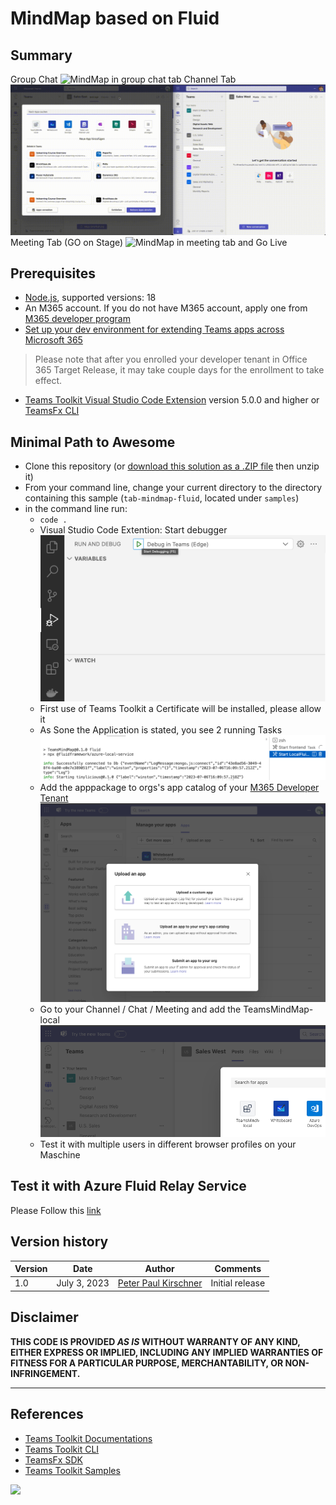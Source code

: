 # MindMap based on Fluid

## Summary

Group Chat
![MindMap in group chat tab](./assets/group_userChat.gif)
Channel Tab
![MindMap in channel tab](./assets/channel.gif)
Meeting Tab (GO on Stage)
![MindMap in meeting tab and Go Live](./assets/meeting_golive.gif)

## Prerequisites

- [Node.js](https://nodejs.org/), supported versions: 18
- An M365 account. If you do not have M365 account, apply one from [M365 developer program](https://developer.microsoft.com/microsoft-365/dev-program)
- [Set up your dev environment for extending Teams apps across Microsoft 365](https://aka.ms/teamsfx-m365-apps-prerequisites)

> Please note that after you enrolled your developer tenant in Office 365 Target Release, it may take couple days for the enrollment to take effect.

- [Teams Toolkit Visual Studio Code Extension](https://aka.ms/teams-toolkit) version 5.0.0 and higher or [TeamsFx CLI](https://aka.ms/teamsfx-cli)

## Minimal Path to Awesome

- Clone this repository (or [download this solution as a .ZIP file](https://pnp.github.io/download-partial/?url=https://github.com/pnp/teams-dev-samples/tree/main/samples/tab-mindmap-fluid) then unzip it)
- From your command line, change your current directory to the directory containing this sample (`tab-mindmap-fluid`, located under `samples`)
- in the command line run:
  - `code .`
  - Visual Studio Code Extention: Start debugger
  ![VScode Start debugger](./assets/install/vscode_startdebugger.png)
  - First use of Teams Toolkit a Certificate will be installed, please allow it
  - As Sone the Application is stated, you see  2 running Tasks
  ![VScode Start debugger](./assets/install/vscode_taskrunner.png)
  - Add the apppackage to orgs's app catalog of your [M365 Developer Tenant](https://developer.microsoft.com/en-us/microsoft-365/dev-program)
  ![Upload app to org's app catalog](./assets/install/upload_to_org.png)
  - Go to your Channel / Chat / Meeting and add the TeamsMindMap-local
  ![Add App to a Channel](./assets/install/add_app_channel.png)
  - Test it with multiple users in different browser profiles on your Maschine
  
## Test it with Azure Fluid Relay Service

Please Follow this [link](AZ-FluidRelay.md)


## Version history

Version|Date|Author|Comments
-------|----|----|--------
1.0|July 3, 2023| [Peter Paul Kirschner](https://github.com/petkir) |Initial release

## Disclaimer

**THIS CODE IS PROVIDED *AS IS* WITHOUT WARRANTY OF ANY KIND, EITHER EXPRESS OR IMPLIED, INCLUDING ANY IMPLIED WARRANTIES OF FITNESS FOR A PARTICULAR PURPOSE, MERCHANTABILITY, OR NON-INFRINGEMENT.**

---

## References

- [Teams Toolkit Documentations](https://docs.microsoft.com/microsoftteams/platform/toolkit/teams-toolkit-fundamentals)
- [Teams Toolkit CLI](https://docs.microsoft.com/microsoftteams/platform/toolkit/teamsfx-cli)
- [TeamsFx SDK](https://docs.microsoft.com/microsoftteams/platform/toolkit/teamsfx-sdk)
- [Teams Toolkit Samples](https://github.com/OfficeDev/TeamsFx-Samples)

<img src="https://pnptelemetry.azurewebsites.net/teams-dev-samples/samples/tab-mindmap-fluid" />

